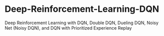 # Deep-Reinforcement-Learning-DQN
Deep Reinforcement Learning with DQN, Double DQN, Dueling DQN, Noisy Net (Noisy DQN), and DQN with Prioritized Experience Replay
